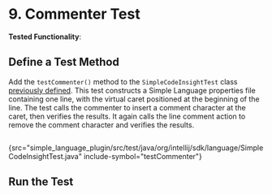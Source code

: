 # 9. Commenter Test

<!-- Copyright 2000-2022 JetBrains s.r.o. and contributors. Use of this source code is governed by the Apache 2.0 license. -->

<tldr>

**Tested Functionality**: [](commenter.md)

</tldr>

<include from="tests_prerequisites.md" element-id="custom_language_testing_tutorial_header"></include>

## Define a Test Method
Add the `testCommenter()` method to the `SimpleCodeInsightTest` class [previously defined](completion_test.md#define-a-test).
This test constructs a Simple Language properties file containing one line, with the virtual caret positioned at the beginning of the line.
The test calls the commenter to insert a comment character at the caret, then verifies the results.
It again calls the line comment action to remove the comment character and verifies the results.

```java
```
{src="simple_language_plugin/src/test/java/org/intellij/sdk/language/SimpleCodeInsightTest.java" include-symbol="testCommenter"}

## Run the Test

<include from="custom_language_testing_snippets.md" element-id="runTests"/>
